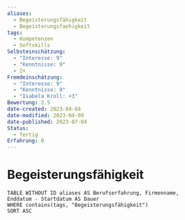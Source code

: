 ```yaml
---
aliases:
  - Begeisterungsfähigkeit
  - Begeisterungsfaehigkeit
tags:
  - Kompetenzen
  - Softskills
Selbsteinschätzung:
  - "Interesse: 9"
  - "Kenntnisse: 9"
  - 2+
Fremdeinschätzung:
  - "Interesse: 9"
  - "Kenntnisse: 9"
  - "Isabela Kroll: +3"
Bewertung: 2.5
date-created: 2023-04-04
date-modified: 2023-04-09
date-published: 2023-07-04
Status:
  - fertig
Erfahrung: 0
---
```


# Begeisterungsfähigkeit

```dataview
TABLE WITHOUT ID aliases AS Berufserfahrung, Firmenname,
Enddatum - Startdatum AS Dauer
WHERE contains(tags, "Begeisterungsfähigkeit")
SORT ASC
```